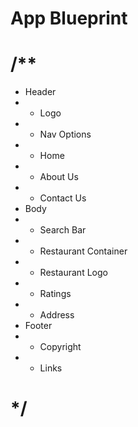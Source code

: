 # App Blueprint
# /**
 * Header
 *  - Logo
 *  - Nav Options
 *    - Home
 *    - About Us
 *    - Contact Us
 * Body
 *  - Search Bar
 *  - Restaurant Container
 *    - Restaurant Logo
 *    - Ratings
 *    - Address
 * Footer
 *  - Copyright
 *  - Links
 # */